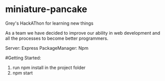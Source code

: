# miniature-pancake
Grey's HackAThon for learning new things

As a team we have decided to improve our ability in web development and all the processes to become better programmers.

Server: Express
PackageManager: Npm

#Getting Started:

1. run npm install in the project folder
2. npm start 

